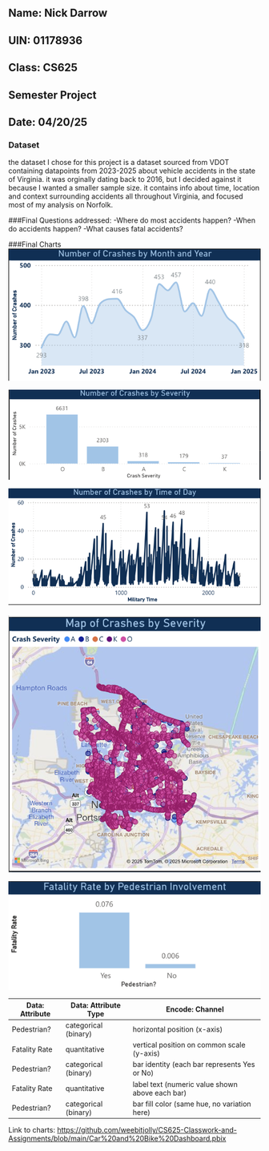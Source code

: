 ## Name: Nick Darrow
## UIN: 01178936
## Class: CS625
## Semester Project
## Date: 04/20/25

### Dataset
the dataset I chose for this project is a dataset sourced from VDOT containing datapoints from 2023-2025 about vehicle accidents in the state of Virginia. 
it was orginally dating back to 2016, but I decided against it because I wanted a smaller sample size. it contains info about time, location and context surrounding 
accidents all throughout Virginia, and focused most of my analysis on Norfolk.

###Final Questions addressed:
-Where do most accidents happen?
-When do accidents happen?
-What causes fatal accidents?

###Final Charts
![alt text](NumberofCrashesbyMonthandYEar.png)


![alt text](NumberofCrashesbySeverity.png)


![alt text](NumberofCrashesbyTimeofDay.png)


![alt text](MapofCrashes.png)


![alt text](FatalityRateSmallMultiple.png) 

| Data: Attribute   | Data: Attribute Type | Encode: Channel                                     |
|-------------------|----------------------|-----------------------------------------------------|
| Pedestrian?       | categorical (binary) | horizontal position (x-axis)                        |
| Fatality Rate     | quantitative         | vertical position on common scale (y-axis)          |
| Pedestrian?       | categorical (binary) | bar identity (each bar represents Yes or No)        |
| Fatality Rate     | quantitative         | label text (numeric value shown above each bar)     |
| Pedestrian?       | categorical (binary) | bar fill color (same hue, no variation here)        |

Link to charts: https://github.com/weebitjolly/CS625-Classwork-and-Assignments/blob/main/Car%20and%20Bike%20Dashboard.pbix


